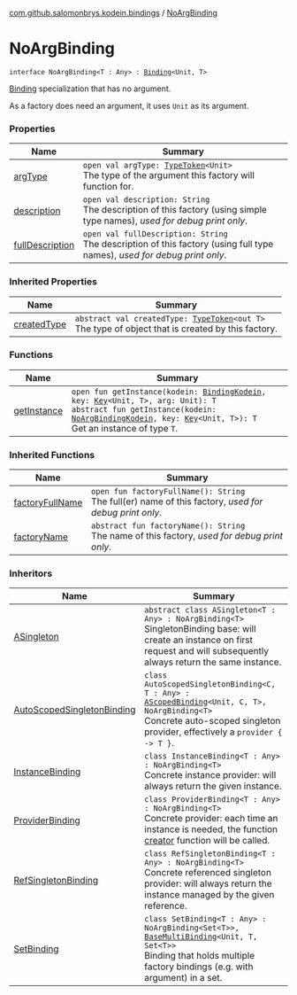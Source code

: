 [com.github.salomonbrys.kodein.bindings](../index.md) / [NoArgBinding](.)

# NoArgBinding

`interface NoArgBinding<T : Any> : `[`Binding`](../-binding/index.md)`<Unit, T>`

[Binding](../-binding/index.md) specialization that has no argument.

As a factory does need an argument, it uses `Unit` as its argument.

### Properties

| Name | Summary |
|---|---|
| [argType](arg-type.md) | `open val argType: `[`TypeToken`](../../com.github.salomonbrys.kodein/-type-token/index.md)`<Unit>`<br>The type of the argument this factory will function for. |
| [description](description.md) | `open val description: String`<br>The description of this factory (using simple type names), *used for debug print only*. |
| [fullDescription](full-description.md) | `open val fullDescription: String`<br>The description of this factory (using full type names), *used for debug print only*. |

### Inherited Properties

| Name | Summary |
|---|---|
| [createdType](../-binding/created-type.md) | `abstract val createdType: `[`TypeToken`](../../com.github.salomonbrys.kodein/-type-token/index.md)`<out T>`<br>The type of object that is created by this factory. |

### Functions

| Name | Summary |
|---|---|
| [getInstance](get-instance.md) | `open fun getInstance(kodein: `[`BindingKodein`](../-binding-kodein/index.md)`, key: `[`Key`](../../com.github.salomonbrys.kodein/-kodein/-key/index.md)`<Unit, T>, arg: Unit): T`<br>`abstract fun getInstance(kodein: `[`NoArgBindingKodein`](../-no-arg-binding-kodein/index.md)`, key: `[`Key`](../../com.github.salomonbrys.kodein/-kodein/-key/index.md)`<Unit, T>): T`<br>Get an instance of type `T`. |

### Inherited Functions

| Name | Summary |
|---|---|
| [factoryFullName](../-binding/factory-full-name.md) | `open fun factoryFullName(): String`<br>The full(er) name of this factory, *used for debug print only*. |
| [factoryName](../-binding/factory-name.md) | `abstract fun factoryName(): String`<br>The name of this factory, *used for debug print only*. |

### Inheritors

| Name | Summary |
|---|---|
| [ASingleton](../-a-singleton/index.md) | `abstract class ASingleton<T : Any> : NoArgBinding<T>`<br>SingletonBinding base: will create an instance on first request and will subsequently always return the same instance. |
| [AutoScopedSingletonBinding](../-auto-scoped-singleton-binding/index.md) | `class AutoScopedSingletonBinding<C, T : Any> : `[`AScopedBinding`](../-a-scoped-binding/index.md)`<Unit, C, T>, NoArgBinding<T>`<br>Concrete auto-scoped singleton provider, effectively a `provider { -> T }`. |
| [InstanceBinding](../-instance-binding/index.md) | `class InstanceBinding<T : Any> : NoArgBinding<T>`<br>Concrete instance provider: will always return the given instance. |
| [ProviderBinding](../-provider-binding/index.md) | `class ProviderBinding<T : Any> : NoArgBinding<T>`<br>Concrete provider: each time an instance is needed, the function [creator](../-provider-binding/creator.md) function will be called. |
| [RefSingletonBinding](../../com.github.salomonbrys.kodein/-ref-singleton-binding/index.md) | `class RefSingletonBinding<T : Any> : NoArgBinding<T>`<br>Concrete referenced singleton provider: will always return the instance managed by the given reference. |
| [SetBinding](../-set-binding/index.md) | `class SetBinding<T : Any> : NoArgBinding<Set<T>>, `[`BaseMultiBinding`](../-base-multi-binding/index.md)`<Unit, T, Set<T>>`<br>Binding that holds multiple factory bindings (e.g. with argument) in a set. |
